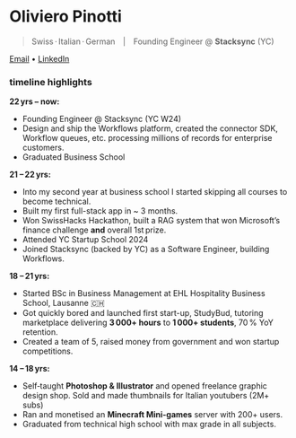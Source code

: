 # Oliviero Pinotti

> Swiss · Italian · German | Founding Engineer @ **Stacksync** (YC)

[Email](mailto:oliviero.pinotti@gmail.com) • [LinkedIn](https://www.linkedin.com/in/oliviero-pinotti)


### timeline highlights

**22 yrs – now:**
-   Founding Engineer @ Stacksync (YC W24)
-   Design and ship the Workflows platform, created the connector SDK, Workflow queues, etc. processing millions of records for enterprise customers.
-   Graduated Business School

**21 – 22 yrs:**
-   Into my second year at business school I started skipping all courses to become technical.
-   Built my first full-stack app in ~ 3 months.
-   Won SwissHacks Hackathon, built a RAG system that won Microsoft’s finance challenge **and** overall 1st prize.
-   Attended YC Startup School 2024
-   Joined Stacksync (backed by YC) as a Software Engineer, building Workflows.

**18 – 21 yrs:**
-   Started BSc in Business Management at EHL Hospitality Business School, Lausanne 🇨🇭
-   Got quickly bored and launched first start-up, StudyBud, tutoring marketplace delivering **3 000+ hours** to **1 000+ students**, 70 % YoY retention.
-   Created a team of 5, raised money from government and won startup competitions.

**14 – 18 yrs:**

-   Self‑taught **Photoshop & Illustrator** and opened freelance graphic design shop. Sold and made thumbnails for Italian youtubers (2M+ subs)
-   Ran and monetised an **Minecraft Mini-games** server with 200+ users.
-   Graduated from technical high school with max grade in all subjects.
